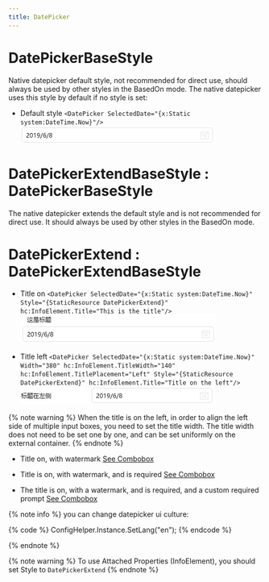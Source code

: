 ```yaml
---
title: DatePicker
---
```


# DatePickerBaseStyle

Native datepicker default style, not recommended for direct use, should always be used by other styles in the BasedOn mode. The native datepicker uses this style by default if no style is set:

- Default style
`<DatePicker SelectedDate="{x:Static system:DateTime.Now}"/>`
![ComboBoxBaseStyle](https://raw.githubusercontent.com/HandyOrg/HandyOrgResource/master/HandyControl/Doc/native_controls/DatePickerBaseStyle.png)

# DatePickerExtendBaseStyle : DatePickerBaseStyle

The native datepicker extends the default style and is not recommended for direct use. It should always be used by other styles in the BasedOn mode.

# DatePickerExtend : DatePickerExtendBaseStyle

- Title on
`<DatePicker SelectedDate="{x:Static system:DateTime.Now}" Style="{StaticResource DatePickerExtend}" hc:InfoElement.Title="This is the title"/>`
![DatePickerExtend_1](https://raw.githubusercontent.com/HandyOrg/HandyOrgResource/master/HandyControl/Doc/native_controls/DatePickerExtend_1.png)

- Title left
`<DatePicker SelectedDate="{x:Static system:DateTime.Now}" Width="380" hc:InfoElement.TitleWidth="140" hc:InfoElement.TitlePlacement="Left" Style="{StaticResource DatePickerExtend}" hc:InfoElement.Title="Title on the left"/>`
![DatePickerExtend_2](https://raw.githubusercontent.com/HandyOrg/HandyOrgResource/master/HandyControl/Doc/native_controls/DatePickerExtend_2.png)

{% note warning %}
When the title is on the left, in order to align the left side of multiple input boxes, you need to set the title width. The title width does not need to be set one by one, and can be set uniformly on the external container.
{% endnote %}

- Title on, with watermark
[See Combobox](https://handyorg.github.io/handycontrol/native_controls/comboBox/)

- Title is on, with watermark, and is required
[See Combobox](https://handyorg.github.io/handycontrol/native_controls/comboBox/)

- The title is on, with a watermark, and is required, and a custom required prompt
[See Combobox](https://handyorg.github.io/handycontrol/native_controls/comboBox/)

{% note info %}
you can change datepicker ui culture:

{% code %}
ConfigHelper.Instance.SetLang("en");
{% endcode %}

{% endnote %}

{% note warning %}
To use Attached Properties (InfoElement), you should set Style to `DatePickerExtend`
{% endnote %}